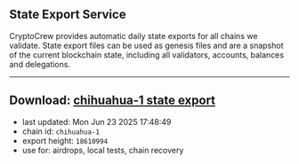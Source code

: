 ## State Export Service
CryptoCrew provides automatic daily state exports for all chains we validate. State export files can be used as genesis files and are a snapshot of the current blockchain state, including all validators, accounts, balances and delegations.

---
**Download: [chihuahua-1 state export](https://dl-eu2.ccvalidators.com/SERVICE/chihuahua/chihuahua-1_export_18610994.json)**
---

- last updated: Mon Jun 23 2025 17:48:49
- chain id: `chihuahua-1`
- export height: `18610994`
- use for: airdrops, local tests, chain recovery
